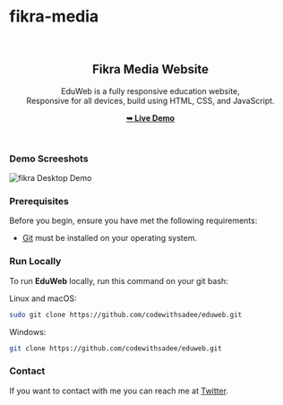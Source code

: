 # fikra-media
<div align="center">
  <br />

  <h2 align="center">Fikra Media Website</h2>

  EduWeb is a fully responsive education website, <br />Responsive for all devices, build using HTML, CSS, and JavaScript.

  <a href="https://hind-hisham-fikra-media.github.io/"><strong>➥ Live Demo</strong></a>

</div>

<br />

### Demo Screeshots

![fikra Desktop Demo](./desktop.png "Desktop Demo")

### Prerequisites

Before you begin, ensure you have met the following requirements:

* [Git](https://git-scm.com/downloads "Download Git") must be installed on your operating system.

### Run Locally

To run **EduWeb** locally, run this command on your git bash:

Linux and macOS:

```bash
sudo git clone https://github.com/codewithsadee/eduweb.git
```

Windows:

```bash
git clone https://github.com/codewithsadee/eduweb.git
```

### Contact

If you want to contact with me you can reach me at [Twitter](https://www.twitter.com/codewithsadee).
